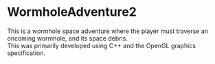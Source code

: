 # WormholeAdventure2
This is a wormhole space adventure where the player must traverse an oncoming wormhole, and its space debris.  
This was primarily developed using C++ and the OpenGL graphics specification.  
